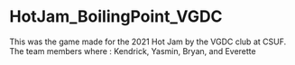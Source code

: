 # HotJam_BoilingPoint_VGDC
This was the game made for the 2021 Hot Jam by the VGDC club at CSUF.  The team members where : Kendrick, Yasmin, Bryan, and Everette
